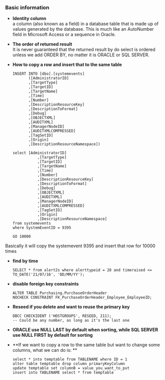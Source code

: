 ### Basic information

* **Identity column**  
a column (also known as a field) in a database table that is made up of values generated by the database. 
This is much like an AutoNumber field in Microsoft Access or a sequence in Oracle.  

* **The order of returned result**  
It is never guaranteed that the returned result by do select is ordered unless we add ORDER BY, no matter it is ORACLE or SQL SERVER.

* **How to copy a row and insert that to the same table**  

      INSERT INTO [dbo].[systemevents]  
             ([AdministratorID]  
             ,[TargetType]  
             ,[TargetID]  
             ,[TargetName]  
             ,[Time]  
             ,[Number]  
             ,[DescriptionResourceKey]  
             ,[DescriptionToFormat]  
             ,[Debug]  
             ,[OBJECTXML]  
             ,[AUDITXML]  
             ,[ManagerNodeID]  
             ,[AUDITXMLCOMPRESSED]  
             ,[TagSetID]  
             ,[Origin]  
             ,[DescriptionResourceNamespace])    

      select [AdministratorID]
                 ,[TargetType]
                 ,[TargetID]
                 ,[TargetName]
                 ,[Time]
                 ,[Number]
                 ,[DescriptionResourceKey]
                 ,[DescriptionToFormat]
                 ,[Debug]
                 ,[OBJECTXML]
                 ,[AUDITXML]
                 ,[ManagerNodeID]
                 ,[AUDITXMLCOMPRESSED]
                 ,[TagSetID]
                 ,[Origin]
                 ,[DescriptionResourceNamespace]
      from systemevents
      where SystemEventID = 9395

      GO 10000
      
Basically it will copy the systemevent 9395 and insert that row for 10000 times


* **find by time**  

      SELECT * from alert2s where alerttypeid = 28 and timeraised <=  TO_DATE('21/07/16', 'DD/MM/YY');
      
      
* **disable foreign key constraints**
      
      ALTER TABLE Purchasing.PurchaseOrderHeader  
      NOCHECK CONSTRAINT FK_PurchaseOrderHeader_Employee_EmployeeID;  
      
* **Reseed if you delete and want to reuse the primary key**

      DBCC CHECKIDENT ('HOSTGROUPS', RESEED, 211); 
      -- Could be any number, as long as it's the last one
      
      
* **ORACLE use NULL LAST by default when sorting, while SQL SERVER use NULL FIRST by default for sorting**

* **If we want to copy a row to the same table but want to change some columns, what we can do is: **

      select * into temptable from TABLENAME where ID = 1
      alter table temptable drop column primaryKeyColumn
      update temptable set columnB = value_you_want_to_put
      insert into TABLENAME select * from temptable


